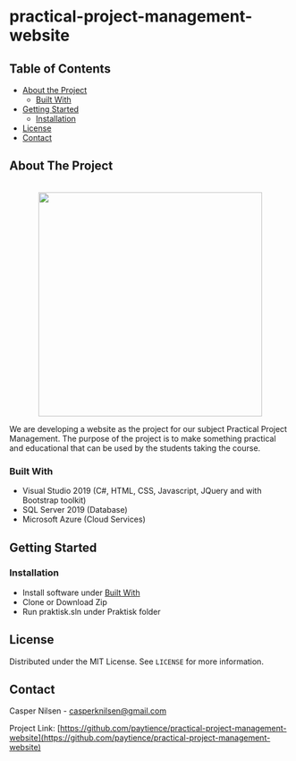 # practical-project-management-website

<!-- TABLE OF CONTENTS -->
## Table of Contents

* [About the Project](#about-the-project)
  * [Built With](#built-with)
* [Getting Started](#getting-started)
  * [Installation](#installation)
* [License](#license)
* [Contact](#contact)



<!-- ABOUT THE PROJECT -->
## About The Project
<p align="center">
<br>
<a href="http://praktisk.azurewebsites.net">
<img height="400" src="https://i.imgur.com/zlGAxyN.png" href="http://praktisk.azurewebsites.net" /><br>
</p></a>
We are developing a website as the project for our subject Practical Project Management. 
The purpose of the project is to make something practical and educational that can be used by the students taking the course.

### Built With
* Visual Studio 2019 (C#, HTML, CSS, Javascript, JQuery and with Bootstrap toolkit)
* SQL Server 2019 (Database)
* Microsoft Azure (Cloud Services)



<!-- GETTING STARTED -->
## Getting Started


### Installation
* Install software under [Built With](#built-with)
* Clone or Download Zip
* Run praktisk.sln under Praktisk folder


<!-- LICENSE -->
## License

Distributed under the MIT License. See `LICENSE` for more information.



<!-- CONTACT -->
## Contact

Casper Nilsen - casperknilsen@gmail.com

Project Link: [https://github.com/paytience/practical-project-management-website](https://github.com/paytience/practical-project-management-website)

